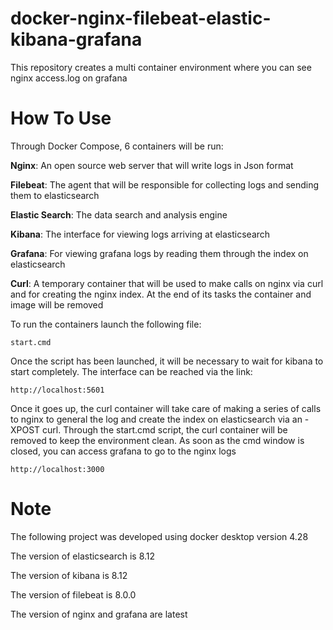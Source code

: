 # docker-nginx-filebeat-elastic-kibana-grafana

This repository creates a multi container environment where you can see nginx access.log on grafana

# How To Use

Through Docker Compose, 6 containers will be run:

**Nginx**: An open source web server that will write logs in Json format

**Filebeat**: The agent that will be responsible for collecting logs and sending them to elasticsearch

**Elastic Search**: The data search and analysis engine

**Kibana**: The interface for viewing logs arriving at elasticsearch

**Grafana**: For viewing grafana logs by reading them through the index on elasticsearch

**Curl**: A temporary container that will be used to make calls on nginx via curl and for creating the nginx index. At the end of its tasks the container and image will be removed

To run the containers launch the following file:

```shell
start.cmd
```

Once the script has been launched, it will be necessary to wait for kibana to start completely. The interface can be reached via the link:

```shell
http://localhost:5601
```

Once it goes up, the curl container will take care of making a series of calls to nginx to general the log and create the index on elasticsearch via an -XPOST curl. 
Through the start.cmd script, the curl container will be removed to keep the environment clean. As soon as the cmd window is closed, you can access grafana to go to the nginx logs  

```shell
http://localhost:3000
```

# Note
The following project was developed using docker desktop version 4.28 

The version of elasticsearch is 8.12

The version of kibana is 8.12

The version of filebeat is 8.0.0

The version of nginx and grafana are latest
